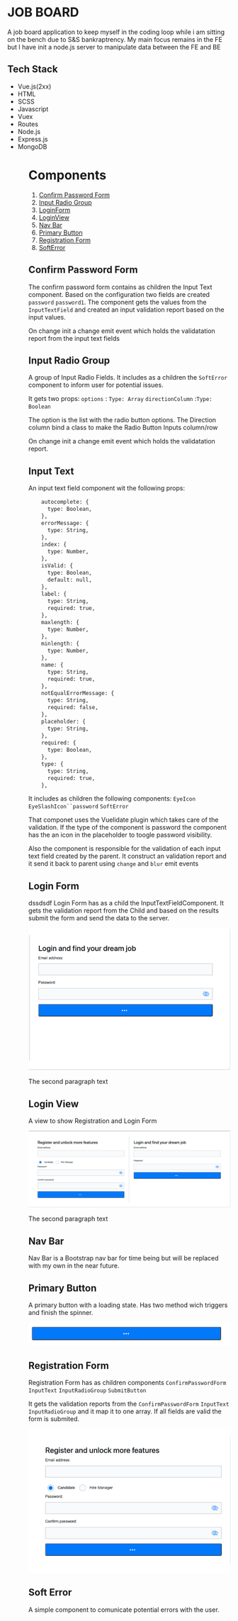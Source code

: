 <h1> JOB BOARD </h1>
<p>A job board application to keep myself in the coding loop while i am sitting on the bench due to S&S bankraptrency. My main focus remains in the FE but I have init a node.js server to manipulate data between the FE and BE</p>
<h2>Tech Stack</h2>
<ul>
<li>Vue.js(2xx)</li>
<li>HTML</li>
<li>SCSS</li>
<li>Javascript</li>
<li>Vuex</li>
<li>Routes</li>
<li>Node.js</li>
<li>Express.js</li>
<li>MongoDB</li>
<ul>

# Components
1. [Confirm Password Form](#comp1)
2. [Input Radio Group](#comp2)
3. [LoginForm](#comp3)
4. [LoginView](#comp4)
5. [Nav Bar](#comp5)
6. [Primary Button](#comp6)
7. [Registration Form](#comp7)
8. [SoftError](#comp8)



## Confirm Password Form <a name="comp1"></a>
The confirm password form contains as children the Input Text component. Based on the configuration two fields are created `password` `password1`.
The component gets the values from the `InputTextField` and created an input validation report based on the input values.

On change init a change emit event which holds the validatation report from the input text fields

## Input Radio Group <a name="comp2"></a>
A group of Input Radio Fields. It includes as a children the `SoftError` component to inform user for potential issues.

It gets two props:
`options` :  `Type: Array` 
`directionColumn` :`Type: Boolean`

The option is the list with the radio button options.
The Direction column bind a class to make the Radio Button Inputs column/row

On change init a change emit event which holds the validatation report.


## Input Text <a name="comp3"></a>

An input text field component wit the following props:
```
    autocomplete: {
      type: Boolean,
    },
    errorMessage: {
      type: String,
    },
    index: {
      type: Number,
    },
    isValid: {
      type: Boolean,
      default: null,
    },
    label: {
      type: String,
      required: true,
    },
    maxlength: {
      type: Number,
    },
    minlength: {
      type: Number,
    },
    name: {
      type: String,
      required: true,
    },
    notEqualErrorMessage: {
      type: String,
      required: false,
    },
    placeholder: {
      type: String,
    },
    required: {
      type: Boolean,
    },
    type: {
      type: String,
      required: true,
    },
```

It includes as children the following components: `EyeIcon` `EyeSlashIcon``password` `SoftError`

That componet uses the Vuelidate plugin which takes care of the validation. If the type of the component is password the component has the an icon in the placeholder 
to toogle password visibility. 

Also the component is responsible for the validation of each input text field created by the parent. It construct an validation report and it send it back to parent using
`change` and `blur` emit events

## Login Form <a name="comp4"></a>
dssdsdf
Login Form has as a child the InputTextFieldComponent. It gets the validation report from the Child and based on the results submit the form and send the data to the server.

![Screenshot](/Screenshots/login_form.png)

The second paragraph text


## Login View <a name="comp5"></a>
A view to show Registration and Login Form 

![Screenshot](/Screenshots/login_view1.png)

The second paragraph text
## Nav Bar <a name="comp6"></a>
Nav Bar is a Bootstrap nav bar for time being but will be replaced with my own in the near future.
## Primary Button <a name="comp7"></a>
A primary button with a loading state. Has two method wich triggers and finish the spinner.

![Screenshot](/Screenshots/primary_button.png)

## Registration Form <a name="comp8"></a>

Registration Form has as children components `ConfirmPasswordForm` `InputText` `InputRadioGroup` `SubmitButton` 

It gets the validation reports from the `ConfirmPasswordForm` `InputText` `InputRadioGroup` and it map it to one array.
If all fields are valid the form is submited.

![Screenshot](/Screenshots/registration_form.png)

## Soft Error <a name="comp9"></a>
A simple component to comunicate potential errors with the user.
